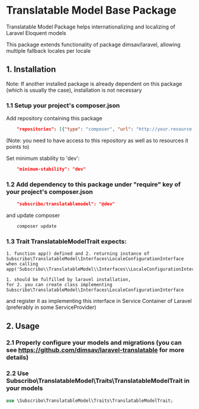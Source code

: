 # Translatable Model Base Package

Translatable Model Package helps internationalizing and localizing of Laravel Eloquent models

This package extends functionality of package dimsav/laravel, allowing multiple fallback locales per locale

## 1. Installation

Note: If another installed package is already dependent on this package (which is usually the case), installation is not necessary

### 1.1 Setup your project's composer.json

Add repository containing this package

```json
    "repositories": [{"type": "composer", "url": "http://your.resource.url"}],
```

(Note: you need to have access to this repository as well as to resources it points to)

Set minimum stability to 'dev':

```json
    "minimum-stability": "dev"
```

### 1.2 Add dependency to this package under "require" key of your project's composer.json

```json
    "subscribo/translatablemodel": "@dev"
```

and update composer

```sh
    composer update
```

### 1.3 Trait TranslatableModelTrait expects:
    1. function app() defined and 2. returning instance of  Subscribo\TranslatableModel\Interfaces\LocaleConfigurationInterface when calling
    app('Subscribo\\TranslatableModel\\Interfaces\\LocaleConfigurationInterface');

    1. should be fulfilled by laravel installation,
    for 2. you can create class implementing Subscribo\TranslatableModel\Interfaces\LocaleConfigurationInterface
and register it as implementing this interface in Service Container of Laravel (preferably in some ServiceProvider)


## 2. Usage

### 2.1 Properly configure your models and migrations (you can see https://github.com/dimsav/laravel-translatable for more details)

### 2.2 Use Subscribo\TranslatableModel\Traits\TranslatableModelTrait in your models

```php
use \Subscribo\TranslatableModel\Traits\TranslatableModelTrait;
```
